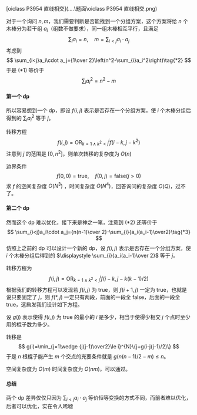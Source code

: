 [oiclass P3954 直线相交](..\..\题面\oiclass P3954 直线相交.png) 

对于一个询问 $n,m$，我们需要判断是否能找到一个分组方案，这个方案将给 $n$ 个木棒分为若干组 $a_i$（组数不做要求），同一组木棒相互平行，且满足
$$
\sum_{i}a_i=n,\quad m=\sum_{i<j}a_i\cdot a_j\tag{*1}
$$
考虑到
$$
\sum_{i<j}a_i\cdot a_j={1\over 2}\left(n^2-\sum_{i}a_i^2\right)\tag{*2}
$$
于是 $\text{(*1)}$ 等价于
$$
\sum_{i}a_i^2=n^2-m
$$

#### 第一个 dp

所以容易想到一个 $\text{dp}$，即设 $f(i,j)$ 表示是否存在一个分组方案，使 $i$ 个木棒分组后得到的 $\displaystyle \sum_{i}a_i^2$ 等于 $j$。

转移方程
$$
f(i,j)=\mathrm{OR}_{k=1\wedge k^2<j}^{i} f(i-k,j-k^2)
$$
注意到 $j$ 的范围是 $[0,n^2]$，则单次转移的复杂度为 $O(n)$

边界条件
$$
f(0,0)=\text{true},\quad f(0,j)=\text{false}(j>0)
$$
求 $f$ 的空间复杂度 $O(N^3)$ ，时间复杂度 $O(N^4)$，回答询问的复杂度 $O(Q)$，过不了。

#### 第二个 dp

然而这个 $\text{dp}$ 难以优化，接下来是神之一笔，注意到 $\text{(*2)}$ 还等价于
$$
\sum_{i<j}a_i\cdot a_j={n(n-1)\over 2}-\sum_{i}{a_i(a_i-1)\over2}\tag{*3}
$$
仿照上之前的 $\text{dp}$ 可以设计一个新的 $\text{dp}$，设 $f(i,j)$ 表示是否存在一个分组方案，使 $i$ 个木棒分组后得到的 $\displaystyle \sum_{i}{a_i(a_i-1)\over 2}$ 等于 $j$。

转移方程为
$$
f(i,j)=\mathrm{OR}_{k=1\wedge k^2<j}^{i} f(i-k,j-k(k-1)/2)
$$
根据我们的转移方程可以发现若 $f(i,j)$ 为 true，则 $f(i+1,j)$ 一定为 true，也就是说只要固定了 $j$，则 $f(*,j)$ 一定只有两段，前面的一段全 false，后面的一段全 true，这启发我们设计如下方程。

设 $g(j)$ 表示使得 $f(i,j)$ 为 true 的最小的 $i$ 是多少，相当于使得少相交 $j$ 个点时至少用的棍子数为多少。

转移是
$$
g(i)=\min_{j=1\wedge {j(j-1)\over2}\le i}^{N}\{j+g(i-j(j-1)/2)\}
$$
于是 $n$ 根棍子能产生 $m$ 个交点的充要条件就是 $g(n(n-1)/2-m)\le n$。

空间复杂度为 $O(m)$ 时间复杂度为 $O(nm)$，可以通过。

#### 总结

两个 $\text{dp}$ 差异仅仅只因为 $\displaystyle \sum_{i<j}a_i\cdot a_j\tag{*1}$ 等价恒等变换的方式不同，而前者难以优化，后者可以优化，实在令人唏嘘















